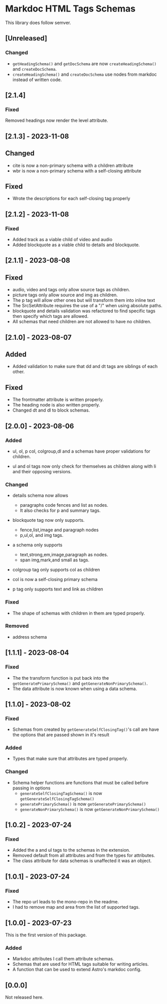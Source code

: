 <!-- markdownlint-disable-file MD024 -->  
<!-- 

Types of changes

- Added for new features.
- Changed for changes in existing functionality.
- Deprecated for soon-to-be removed features.
- Removed for now removed features.
- Fixed for any bug fixes.
- Security in case of vulnerabilities.

-->

# Markdoc HTML Tags Schemas

This library does follow semver.

## [Unreleased]

### Changed

- `getHeadingSchema()` and `getDocSchema` are now `createHeadingSchema()` and `createDocSchema`.
- `createHeadingSchema()` and `createDocSchema` use nodes from markdoc instead of written code.

## [2.1.4]

### Fixed

Removed headings now render the level attribute.

## [2.1.3] - 2023-11-08

## Changed

- cite is now a non-primary schema with a children attribute
- wbr is now a non-primary schema with a self-closing attribute

## Fixed

- Wrote the descriptions for each self-closing tag properly

## [2.1.2] - 2023-11-08

### Fixed

- Added track as a viable child of video and audio
- Added blockquote as a viable child to details and blockquote.

## [2.1.1] - 2023-08-08

## Fixed

- audio, video and tags only allow source tags as children.
- picture tags only allow source and img as children.
- The p tag will allow other ones but will transform them into inline text
- The SrcSetAttribute requires the use of a "/" when using absolute paths.
- blockquote and details validation was refactored to find specific tags then specify which tags are allowed.
- All schemas that need children are not allowed to have no children.

## [2.1.0] - 2023-08-07

## Added

- Added validation to make sure that dd and dt tags are siblings of each other.

## Fixed

- The frontmatter attribute is written properly.
- The heading node is also written properly.
- Changed dt and dl to block schemas.

## [2.0.0] - 2023-08-06

### Added

- ul, ol, p col, colgroup,dl and a schemas have proper validations for children.

- ul and ol tags now only check for themselves as children along with li and their opposing versions.

### Changed

- details schema now allows
  - paragraphs code fences and list as nodes.
  - It also checks for p and summary tags.

- blockquote tag now only supports.
  - fence,list,image and paragraph nodes
  - p,ul,ol, and img tags.

- a schema only supports
  - text,strong,em,image,paragraph as nodes.
  - span img,mark,and small as tags.

- colgroup tag only supports col as children
- col is now a self-closing primary schema
- p tag only supports text and link as children

### Fixed

- The shape of schemas with children in them are typed properly.

### Removed
  
- address schema

## [1.1.1] - 2023-08-04

### Fixed

- The the transform function is put back into the `getGeneratePrimarySchema()` and `getGenerateNonPrimarySchema()`.
- The data attribute is now known when using a data schema.

## [1.1.0] - 2023-08-02

### Fixed

- Schemas from created by `getGenerateSelfClosingTag()`'s call are have the options that are
passed shown in it's result

### Added

- Types that make sure that attributes are typed properly.

### Changed

- Schema helper functions are functions that must be called before passing in options
  - `generateSelfClosingTagSchema()` is now `getGenerateSelfClosingTagSchema()`
  - `generatePrimarySchema()` is now `getGeneratePrimarySchema()`
  - `generateNonPrimarySchema()` is now `getGenerateNonPrimarySchema()`

## [1.0.2] - 2023-07-24

### Fixed

- Added the a and ul tags to the schemas in the extension.
- Removed default from all attributes and from the types for attributes.
- The class attribute for data schemas is unaffected it was an object.  

## [1.0.1] - 2023-07-24

### Fixed

- The repo url leads to the mono-repo in the readme.
- I had to remove map and area from the list of supported tags.

## [1.0.0] - 2023-07-23

This is the first version of this package.

### Added

- Markdoc attributes I call them attribute schemas.
- Schemas that are used for HTML tags suitable for writing articles.
- A function that can be used to extend Astro's markdoc config.  

## [0.0.0]

Not released here.
